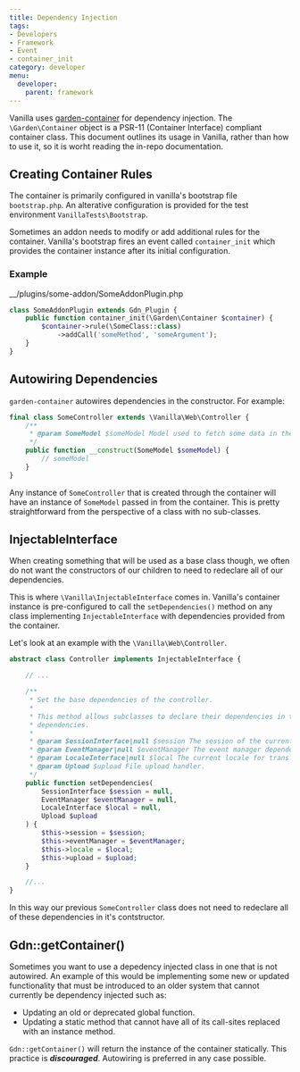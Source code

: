 ```yaml
---
title: Dependency Injection
tags:
- Developers
- Framework
- Event
- container_init
category: developer
menu:
  developer:
    parent: framework
---
```


Vanilla uses [garden-container](https://github.com/vanilla/garden-container) for dependency injection. The `\Garden\Container` object is a PSR-11 (Container Interface) compliant container class. This document outlines its usage in Vanilla, rather than how to use it, so it is worht reading the in-repo documentation.

## Creating Container Rules

The container is primarily configured in vanilla's bootstrap file `bootstrap.php`. An alterative configuration is provided for the test environment `VanillaTests\Bootstrap`.

Sometimes an addon needs to modify or add additional rules for the container. Vanilla's bootstrap fires an event called `container_init` which provides the container instance after its initial configuration.

### Example

__/plugins/some-addon/SomeAddonPlugin.php
```php
class SomeAddonPlugin extends Gdn_Plugin {
    public function container_init(\Garden\Container $container) {
        $container->rule(\SomeClass::class)
            ->addCall('someMethod', 'someArgument');
    }
}
```

## Autowiring Dependencies

`garden-container` autowires dependencies in the constructor. For example:

```php
final class SomeController extends \Vanilla\Web\Controller {
    /**
     * @param SomeModel $someModel Model used to fetch some data in the controller.
     */
    public function __construct(SomeModel $someModel) {
        // someModel
    }
}
```

Any instance of `SomeController` that is created through the container will have an instance of `SomeModel` passed in from the container. This is pretty straightforward from the perspective of a class with no sub-classes.

## InjectableInterface

When creating something that will be used as a base class though, we often do not want the constructors of our children to need to redeclare all of our dependencies.

This is where `\Vanilla\InjectableInterface` comes in. Vanilla's container instance is pre-configured to call the `setDependencies()` method on any class implementing `InjectableInterface` with dependencies provided from the container.

Let's look at an example with the `\Vanilla\Web\Controller`.

```php
abstract class Controller implements InjectableInterface {

    // ...

    /**
     * Set the base dependencies of the controller.
     *
     * This method allows subclasses to declare their dependencies in their constructor without worrying about these
     * dependencies.
     *
     * @param SessionInterface|null $session The session of the current user.
     * @param EventManager|null $eventManager The event manager dependency.
     * @param LocaleInterface|null $local The current locale for translations.
     * @param Upload $upload File upload handler.
     */
    public function setDependencies(
        SessionInterface $session = null,
        EventManager $eventManager = null,
        LocaleInterface $local = null,
        Upload $upload
    ) {
        $this->session = $session;
        $this->eventManager = $eventManager;
        $this->locale = $local;
        $this->upload = $upload;
    }

    //...
}
```

In this way our previous `SomeController` class does not need to redeclare all of these dependencies in it's contstructor.

## Gdn::getContainer()

Sometimes you want to use a depedency injected class in one that is not autowired.
An example of this would be implementing some new or updated functionality that must be introduced to an older system that cannot currently be dependency injected such as:

- Updating an old or deprecated global function.
- Updating a static method that cannot have all of its call-sites replaced with an instance method.

`Gdn::getContainer()` will return the instance of the container statically. This practice is ___discouraged___. Autowiring is preferred in any case possible.
